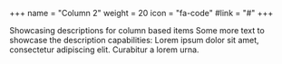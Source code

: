 +++
  name = "Column 2"
  weight = 20
  icon = "fa-code"
  #link = "#"
+++
 
  Showcasing descriptions for column based items
  Some more text to showcase the description capabilities:
  Lorem ipsum dolor sit amet, consectetur adipiscing elit.
  Curabitur a lorem urna.
 
